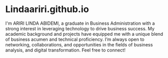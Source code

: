 # Lindaariri.github.io
I'm ARIRI LINDA ABIDEMI, a graduate in Business Administration with a strong interest in leveraging technology to drive business success. My academic background and projects have equipped me with a unique blend of business acumen and technical proficiency.
I’m always open to networking, collaborations, and opportunities in the fields of business analysis, and digital transformation. Feel free to connect!

